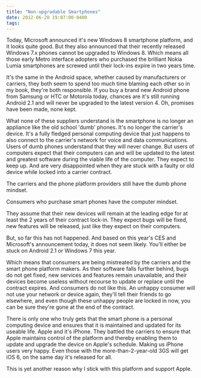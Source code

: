 ```yaml
---
title: "Non-upgradable Smartphones"
date: 2012-06-20 19:07:00-0400
tags: 
---
```


Today, Microsoft announced it's new Windows 8 smartphone platform, and it looks quite good. But they also announced that their recently released Windows 7.x phones cannot be upgraded to Windows 8. Which means all those early Metro interface adopters who purchased the brilliant Nokia Lumia smartphones are screwed until their lock-ins expire in two years time.

It's the same in the Android space, whether caused by manufacturers or carriers, they both seem to spend too much time blaming each other so in my book, they're both responsible. If you buy a brand new Android phone from Samsung or HTC or Motorola today, chances are it's still running Android 2.1 and will never be upgraded to the latest version 4. Oh, promises have been made, none kept.

What none of these suppliers understand is the smartphone is no longer an appliance like the old school 'dumb' phones. It's no longer the carrier's device. It's a fully fledged personal computing device that just happens to also connect to the carrier's network for voice and data communications. Users of dumb phones understand that they will never change. But users of computers expect that their computers can and will be updated to the latest and greatest software during the viable life of the computer. They expect to keep up. And are very disappointed when they are stuck with a faulty or old device while locked into a carrier contract.

The carriers and the phone platform providers still have the dumb phone mindset.

Consumers who purchase smart phones have the computer mindset.

They assume that their new devices will remain at the leading edge for at least the 2 years of their contract lock-in. They expect bugs will be fixed, new features will be released, just like they expect on their computers.

But, so far this has not happened. And based on this year's CES and Microsoft's announcement today, it does not seem likely. You'll either be stuck on Android 2.1 or Windows 7 this year.

Which means that consumers are being mistreated by the carriers and the smart phone platform makers. As their software falls further behind, bugs do not get fixed, new services and features remain unavailable, and their devices become useless without recourse to update or replace until the contract expires. And consumers do not like this. An unhappy consumer will not use your network or device again, they'll tell their friends to go elsewhere, and even though these unhappy people are locked in now, you can be sure they're gone at the end of the contract.

There is only one who truly gets that the smart phone is a personal computing device and ensures that it is maintained and updated for its useable life. Apple and it's iPhone. They battled the carriers to ensure that Apple maintains control of the platform and thereby enabling them to update and upgrade the device on Apple's schedule. Making us iPhone users very happy. Even those with the more-than-2-year-old 3GS will get iOS 6, on the same day it's released for all.

This is yet another reason why I stick with this platform and support Apple.
